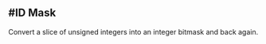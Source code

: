 #ID Mask
-------------

Convert a slice of unsigned integers into an integer bitmask and back again.